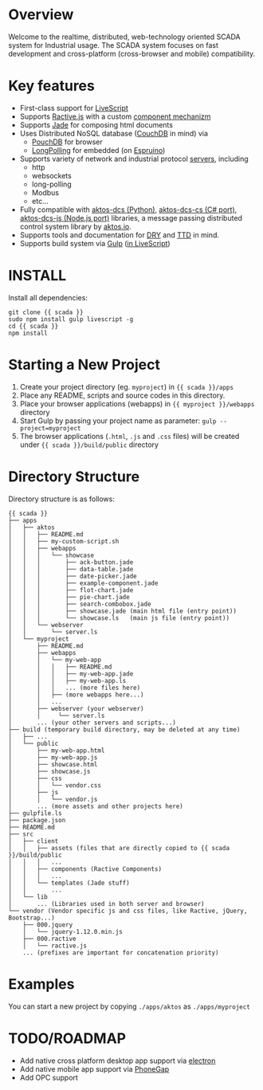 # Overview

Welcome to the realtime, distributed, web-technology oriented SCADA system for Industrial usage. The SCADA system focuses on fast development and cross-platform (cross-browser and mobile) compatibility.


# Key features

* First-class support for [LiveScript](http://livescript.net)
* Supports [Ractive.js](http://ractivejs.com) with a custom [component mechanizm](./src/client/components)
* Supports [Jade](http://jade-lang.com) for composing html documents
* Uses Distributed NoSQL database ([CouchDB](http://couchdb.apache.org/) in mind) via
    * [PouchDB](http://pouchdb.com) for browser
    * [LongPolling](./src/lib/aea-embedded/long-polling.ls) for embedded (on [Espruino](http://espruino.com/))
* Supports variety of network and industrial protocol [servers](./src/server), including
    * http
    * websockets
    * long-polling
    * Modbus
    * etc...
* Fully compatible with [aktos-dcs (Python)](https://github.com/aktos-io/aktos-dcs), [aktos-dcs-cs (C# port)](https://github.com/aktos-io/aktos-dcs-cs), [aktos-dcs-js (Node.js port)](https://github.com/aktos-io/aktos-dcs-js) libraries, a message passing distributed control system library by [aktos.io](https://aktos.io).
* Supports tools and documentation for [DRY](https://en.wikipedia.org/wiki/Don't_repeat_yourself) and [TTD](https://en.wikipedia.org/wiki/Test-driven_development) in mind.
* Supports build system via [Gulp](http://gulpjs.com) ([in LiveScript](./gulpfile.ls))

# INSTALL

Install all dependencies:

    git clone {{ scada }}
    sudo npm install gulp livescript -g
    cd {{ scada }}
    npm install
    
    
# Starting a New Project 

1. Create your project directory (eg. `myproject`) in `{{ scada }}/apps`
2. Place any README, scripts and source codes in this directory. 
3. Place your browser applications (webapps) in `{{ myproject }}/webapps` directory 
4. Start Gulp by passing your project name as parameter: `gulp --project=myproject`
5. The browser applications (`.html`, `.js` and `.css` files) will be created under `{{ scada }}/build/public` directory 

# Directory Structure 

Directory structure is as follows:

```
{{ scada }}
├── apps
│   ├── aktos
│   │   ├── README.md
│   │   ├── my-custom-script.sh
│   │   ├── webapps
│   │   │   └── showcase
│   │   │       ├── ack-button.jade
│   │   │       ├── data-table.jade
│   │   │       ├── date-picker.jade
│   │   │       ├── example-component.jade
│   │   │       ├── flot-chart.jade
│   │   │       ├── pie-chart.jade
│   │   │       ├── search-combobox.jade
│   │   │       ├── showcase.jade (main html file (entry point))
│   │   │       └── showcase.ls   (main js file (entry point))
│   │   └── webserver
│   │       └── server.ls
│   └── myproject 
│       ├── README.md
│       ├── webapps
│       │   └── my-web-app
│       │   │   ├── README.md
│       │   │   ├── my-web-app.jade
│       │   │   ├── my-web-app.ls
│       │   │   ... (more files here)
│       │   ├── (more webapps here...)
│       │   ...
│       ├── webserver (your webserver) 
│       │     └── server.ls
│       ... (your other servers and scripts...)
├── build (temporary build directory, may be deleted at any time) 
│   ├── ...
│   └── public
│       ├── my-web-app.html
│       ├── my-web-app.js
│       ├── showcase.html
│       ├── showcase.js
│       ├── css
│       │   └── vendor.css
│       ├── js
│       │   └── vendor.js
│       ... (more assets and other projects here)
├── gulpfile.ls
├── package.json
├── README.md
├── src
│   ├── client
│   │   ├── assets (files that are directly copied to {{ scada }}/build/public
│   │   │   ... 
│   │   ├── components (Ractive Components)
│   │   │   ... 
│   │   └── templates (Jade stuff)
│   │       ... 
│   └── lib 
│       ... (Libraries used in both server and browser)
└── vendor (Vendor specific js and css files, like Ractive, jQuery, Bootstrap...)
    ├── 000.jquery 
    │   └── jquery-1.12.0.min.js
    ├── 000.ractive
    │   └── ractive.js
    ... (prefixes are important for concatenation priority)
```

# Examples 

You can start a new project by copying `./apps/aktos` as `./apps/myproject`

# TODO/ROADMAP

* Add native cross platform desktop app support via [electron](http://electron.atom.io/)
* Add native mobile app support via [PhoneGap](http://phonegap.com/)
* Add OPC support


